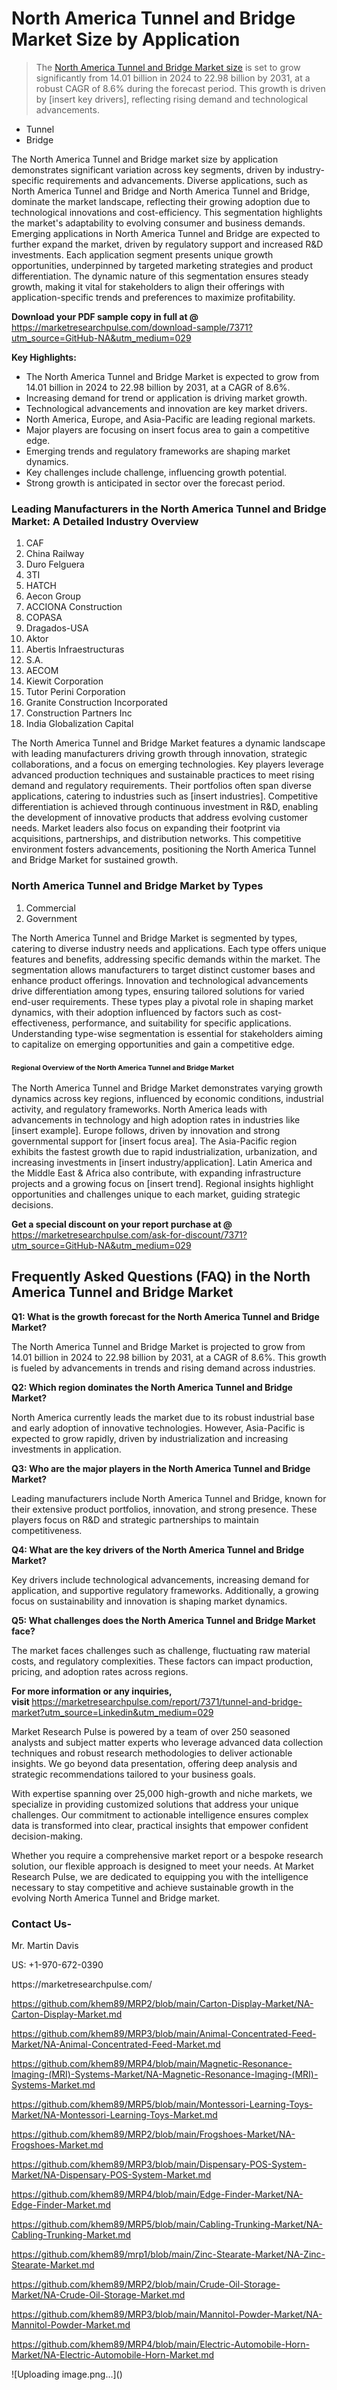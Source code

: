<h1>North America Tunnel and Bridge Market&nbsp;Size by Application</h1><blockquote><p>The <a href="https://marketresearchpulse.com/download-sample/7371?utm_source=GitHub-NA&amp;utm_medium=029">North America Tunnel and Bridge Market size</a> is set to grow significantly from 14.01 billion in 2024 to 22.98 billion by 2031, at a robust CAGR of 8.6% during the forecast period. This growth is driven by [insert key drivers], reflecting rising demand and technological advancements.</p></blockquote><ul><li>Tunnel<li> Bridge</li></ul><p>The North America Tunnel and Bridge market size by application demonstrates significant variation across key segments, driven by industry-specific requirements and advancements. Diverse applications, such as North America Tunnel and Bridge and North America Tunnel and Bridge, dominate the market landscape, reflecting their growing adoption due to technological innovations and cost-efficiency. This segmentation highlights the market's adaptability to evolving consumer and business demands. Emerging applications in North America Tunnel and Bridge are expected to further expand the market, driven by regulatory support and increased R&D investments. Each application segment presents unique growth opportunities, underpinned by targeted marketing strategies and product differentiation. The dynamic nature of this segmentation ensures steady growth, making it vital for stakeholders to align their offerings with application-specific trends and preferences to maximize profitability.</p><p><strong>Download your PDF sample copy in full at @ </strong><a href="https://marketresearchpulse.com/download-sample/7371?utm_source=GitHub-NA&amp;utm_medium=029">https://marketresearchpulse.com/download-sample/7371?utm_source=GitHub-NA&amp;utm_medium=029</a></p><p><strong>Key Highlights: </strong></p><ul><li>The North America Tunnel and Bridge Market is expected to grow from 14.01 billion in 2024 to 22.98 billion by 2031, at a CAGR of 8.6%.</li><li>Increasing demand for trend or application is driving market growth.</li><li>Technological advancements and innovation are key market drivers.</li><li>North America, Europe, and Asia-Pacific are leading regional markets.</li><li>Major players are focusing on insert focus area to gain a competitive edge.</li><li>Emerging trends and regulatory frameworks are shaping market dynamics.</li><li>Key challenges include challenge, influencing growth potential.</li><li>Strong growth is anticipated in sector over the forecast period.</li></ul><h3>Leading Manufacturers in the North America Tunnel and Bridge Market: A Detailed Industry Overview</h3><ol><li>CAF</li><li>China Railway</li><li>Duro Felguera</li><li>3TI</li><li>HATCH</li><li>Aecon Group</li><li>ACCIONA Construction</li><li>COPASA</li><li>Dragados-USA</li><li>Aktor</li><li>Abertis Infraestructuras</li><li>S.A.</li><li>AECOM</li><li>Kiewit Corporation</li><li>Tutor Perini Corporation</li><li>Granite Construction Incorporated</li><li>Construction Partners Inc</li><li>India Globalization Capital</li></ol><div class="flex max-w-full flex-col flex-grow"><div class="min-h-8 text-message flex w-full flex-col items-end gap-2 whitespace-normal break-words [.text-message+&amp;]:mt-5" dir="auto" data-message-author-role="assistant" data-message-id="fd8432e4-4910-450d-b182-61b7bfb0a01f" data-message-model-slug="gpt-4o"><div class="flex w-full flex-col gap-1 empty:hidden first:pt-[3px]"><div class="markdown prose w-full break-words dark:prose-invert light"><p>The North America Tunnel and Bridge Market features a dynamic landscape with leading manufacturers driving growth through innovation, strategic collaborations, and a focus on emerging technologies. Key players leverage advanced production techniques and sustainable practices to meet rising demand and regulatory requirements. Their portfolios often span diverse applications, catering to industries such as [insert industries]. Competitive differentiation is achieved through continuous investment in R&amp;D, enabling the development of innovative products that address evolving customer needs. Market leaders also focus on expanding their footprint via acquisitions, partnerships, and distribution networks. This competitive environment fosters advancements, positioning the North America Tunnel and Bridge Market for sustained growth.</p></div></div></div></div><h3>North America Tunnel and Bridge Market by Types</h3><ol><li>Commercial<li> Government</li></ol><div class="flex max-w-full flex-col flex-grow"><div class="min-h-8 text-message flex w-full flex-col items-end gap-2 whitespace-normal break-words [.text-message+&amp;]:mt-5" dir="auto" data-message-author-role="assistant" data-message-id="084470be-0bb7-4664-bddf-5156b4f41249" data-message-model-slug="gpt-4o-mini"><div class="flex w-full flex-col gap-1 empty:hidden first:pt-[3px]"><div class="markdown prose w-full break-words dark:prose-invert light"><p>The North America Tunnel and Bridge Market is segmented by types, catering to diverse industry needs and applications. Each type offers unique features and benefits, addressing specific demands within the market. The segmentation allows manufacturers to target distinct customer bases and enhance product offerings. Innovation and technological advancements drive differentiation among types, ensuring tailored solutions for varied end-user requirements. These types play a pivotal role in shaping market dynamics, with their adoption influenced by factors such as cost-effectiveness, performance, and suitability for specific applications. Understanding type-wise segmentation is essential for stakeholders aiming to capitalize on emerging opportunities and gain a competitive edge.</p></div></div></div></div><h3><span style="font-size: 11px;">Regional Overview of the North America Tunnel and Bridge Market</span></h3><div class="flex max-w-full flex-col flex-grow"><div class="min-h-8 text-message flex w-full flex-col items-end gap-2 whitespace-normal break-words [.text-message+&amp;]:mt-5" dir="auto" data-message-author-role="assistant" data-message-id="e9038762-ce64-4e30-91c9-9bd413514231" data-message-model-slug="gpt-4o-mini"><div class="flex w-full flex-col gap-1 empty:hidden first:pt-[3px]"><div class="markdown prose w-full break-words dark:prose-invert light"><p>The North America Tunnel and Bridge Market demonstrates varying growth dynamics across key regions, influenced by economic conditions, industrial activity, and regulatory frameworks. North America leads with advancements in technology and high adoption rates in industries like [insert example]. Europe follows, driven by innovation and strong governmental support for [insert focus area]. The Asia-Pacific region exhibits the fastest growth due to rapid industrialization, urbanization, and increasing investments in [insert industry/application]. Latin America and the Middle East &amp; Africa also contribute, with expanding infrastructure projects and a growing focus on [insert trend]. Regional insights highlight opportunities and challenges unique to each market, guiding strategic decisions.</p></div></div></div></div><p><strong>Get a special discount on your report purchase at @ </strong><a href="https://marketresearchpulse.com/ask-for-discount/7371?utm_source=GitHub-NA&amp;utm_medium=029">https://marketresearchpulse.com/ask-for-discount/7371?utm_source=GitHub-NA&amp;utm_medium=029</a></p><h2>Frequently Asked Questions (FAQ) in the North America Tunnel and Bridge Market</h2><p><strong>Q1: What is the growth forecast for the North America Tunnel and Bridge Market?</strong></p><p>The North America Tunnel and Bridge Market is projected to grow from 14.01 billion in 2024 to 22.98 billion by 2031, at a CAGR of 8.6%. This growth is fueled by advancements in trends and rising demand across industries.</p><p><strong>Q2: Which region dominates the North America Tunnel and Bridge Market?</strong></p><p>North America currently leads the market due to its robust industrial base and early adoption of innovative technologies. However, Asia-Pacific is expected to grow rapidly, driven by industrialization and increasing investments in application.</p><p><strong>Q3: Who are the major players in the North America Tunnel and Bridge Market?</strong></p><p>Leading manufacturers include North America Tunnel and Bridge, known for their extensive product portfolios, innovation, and strong presence. These players focus on R&amp;D and strategic partnerships to maintain competitiveness.</p><p><strong>Q4: What are the key drivers of the North America Tunnel and Bridge Market?</strong></p><p>Key drivers include technological advancements, increasing demand for application, and supportive regulatory frameworks. Additionally, a growing focus on sustainability and innovation is shaping market dynamics.</p><p><strong>Q5: What challenges does the North America Tunnel and Bridge Market face?</strong></p><p>The market faces challenges such as challenge, fluctuating raw material costs, and regulatory complexities. These factors can impact production, pricing, and adoption rates across regions.</p><p><strong>For more information or any inquiries, visit&nbsp;</strong><a href="https://marketresearchpulse.com/report/7371/tunnel-and-bridge-market?utm_source=Linkedin&utm_medium=029">https://marketresearchpulse.com/report/7371/tunnel-and-bridge-market?utm_source=Linkedin&utm_medium=029</a></p><p>Market Research Pulse is powered by a team of over 250 seasoned analysts and subject matter experts who leverage advanced data collection techniques and robust research methodologies to deliver actionable insights. We go beyond data presentation, offering deep analysis and strategic recommendations tailored to your business goals.</p><p>With expertise spanning over 25,000 high-growth and niche markets, we specialize in providing customized solutions that address your unique challenges. Our commitment to actionable intelligence ensures complex data is transformed into clear, practical insights that empower confident decision-making.</p><p>Whether you require a comprehensive market report or a bespoke research solution, our flexible approach is designed to meet your needs. At Market Research Pulse, we are dedicated to equipping you with the intelligence necessary to stay competitive and achieve sustainable growth in the evolving North America Tunnel and Bridge market.</p><h3><strong>Contact Us-</strong></h3><p>Mr. Martin Davis</p><p>US: +1-970-672-0390</p><p>https://marketresearchpulse.com/</p><p><a href="https://github.com/khem89/MRP2/blob/main/Carton-Display-Market/NA-Carton-Display-Market.md">https://github.com/khem89/MRP2/blob/main/Carton-Display-Market/NA-Carton-Display-Market.md</a></p><p><a href="https://github.com/khem89/MRP3/blob/main/Animal-Concentrated-Feed-Market/NA-Animal-Concentrated-Feed-Market.md">https://github.com/khem89/MRP3/blob/main/Animal-Concentrated-Feed-Market/NA-Animal-Concentrated-Feed-Market.md</a></p><p><a href="https://github.com/khem89/MRP4/blob/main/Magnetic-Resonance-Imaging-(MRI)-Systems-Market/NA-Magnetic-Resonance-Imaging-(MRI)-Systems-Market.md">https://github.com/khem89/MRP4/blob/main/Magnetic-Resonance-Imaging-(MRI)-Systems-Market/NA-Magnetic-Resonance-Imaging-(MRI)-Systems-Market.md</a></p><p><a href="https://github.com/khem89/MRP5/blob/main/Montessori-Learning-Toys-Market/NA-Montessori-Learning-Toys-Market.md">https://github.com/khem89/MRP5/blob/main/Montessori-Learning-Toys-Market/NA-Montessori-Learning-Toys-Market.md</a></p><p><a href="https://github.com/khem89/MRP2/blob/main/Frogshoes-Market/NA-Frogshoes-Market.md">https://github.com/khem89/MRP2/blob/main/Frogshoes-Market/NA-Frogshoes-Market.md</a></p><p><a href="https://github.com/khem89/MRP3/blob/main/Dispensary-POS-System-Market/NA-Dispensary-POS-System-Market.md">https://github.com/khem89/MRP3/blob/main/Dispensary-POS-System-Market/NA-Dispensary-POS-System-Market.md</a></p><p><a href="https://github.com/khem89/MRP4/blob/main/Edge-Finder-Market/NA-Edge-Finder-Market.md">https://github.com/khem89/MRP4/blob/main/Edge-Finder-Market/NA-Edge-Finder-Market.md</a></p><p><a href="https://github.com/khem89/MRP5/blob/main/Cabling-Trunking-Market/NA-Cabling-Trunking-Market.md">https://github.com/khem89/MRP5/blob/main/Cabling-Trunking-Market/NA-Cabling-Trunking-Market.md</a></p><p><a href="https://github.com/khem89/mrp1/blob/main/Zinc-Stearate-Market/NA-Zinc-Stearate-Market.md">https://github.com/khem89/mrp1/blob/main/Zinc-Stearate-Market/NA-Zinc-Stearate-Market.md</a></p><p><a href="https://github.com/khem89/MRP2/blob/main/Crude-Oil-Storage-Market/NA-Crude-Oil-Storage-Market.md">https://github.com/khem89/MRP2/blob/main/Crude-Oil-Storage-Market/NA-Crude-Oil-Storage-Market.md</a></p><p><a href="https://github.com/khem89/MRP3/blob/main/Mannitol-Powder-Market/NA-Mannitol-Powder-Market.md">https://github.com/khem89/MRP3/blob/main/Mannitol-Powder-Market/NA-Mannitol-Powder-Market.md</a></p><p><a href="https://github.com/khem89/MRP4/blob/main/Electric-Automobile-Horn-Market/NA-Electric-Automobile-Horn-Market.md">https://github.com/khem89/MRP4/blob/main/Electric-Automobile-Horn-Market/NA-Electric-Automobile-Horn-Market.md</a></p>
![Uploading image.png…]()
